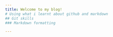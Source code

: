 ```yaml
---
title: Welcome to my blog!
# Using what i learnt about github and markdown
## Git skills 
### Markdown formatting

---
```


